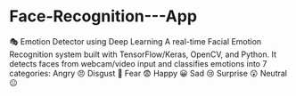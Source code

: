 # Face-Recognition---App
🎭 Emotion Detector using Deep Learning  A real-time Facial Emotion Recognition system built with TensorFlow/Keras, OpenCV, and Python. It detects faces from webcam/video input and classifies emotions into 7 categories:  Angry 😠  Disgust 🤢  Fear 😨  Happy 😀  Sad 😢  Surprise 😲  Neutral 😐
